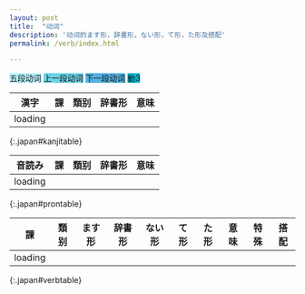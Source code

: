 ```yaml
---
layout: post
title:  "动词"
description: '动词的ます形，辞書形，ない形，て形，た形及搭配'
permalink: /verb/index.html

---
```


<span class="verb1">五段动词</span>
<span class="verb2-1">上一段动词</span>
<span class="verb2-2">下一段动词</span>
<span class="verb3">動3</span>

| 漢字    | 課 | 類别 | 辞書形 | 意味 |
| ----    | -- | ---  | ------ | ---- |
| loading |
{:.japan#kanjitable}

| 音読み  | 課 | 類别 | 辞書形 | 意味 |
| ------  | -- | ---  | ------ | ---- |
| loading |
{:.japan#prontable}

| 課      | 類别 | ます形 | 辞書形 | ない形 | て形 | た形 | 意味 | 特殊 | 搭配 |
| --      | ---  | ------ | ------ | ------ | ---- | ---- | ---- | ---- | ---- |
| loading |
{:.japan#verbtable}

<style>
.verb1 { background-color: #B5F4FE; }
.verb2 { background-color: #69D2E7; }
.verb2-1 { background-color: #69D2E7; }
.verb2-2 { background-color: #52B2E2; }
.verb3 { background-color: #00BCD1; }
.althead { background-color: #C0D8D7; }
</style>

<script>
$(document).ready(function() {
  var sp = {};
  sp["!来(き)ます"] = { jisyo: "!来(く)る", nai: "!来(こ)ない" }
  sp["あります"] = { nai: "ない" }
  sp["!行(い)きます"] = { te: "!行(い)って", ta: "!行(い)った" }
  var cte = {};
  var cnai = {};
  var cjisyo = {};
  var verb21tail = "き ぎ び み に ち り い し";
  cte["き"] = "いて";
  cte["ぎ"] = "いで";
  cte["び"] = "んで";
  cte["み"] = "んで";
  cte["に"] = "んで";
  cte["ち"] = "って";
  cte["り"] = "って";
  cte["い"] = "って";
  cte["し"] = "して";

  cnai["き"] = "か";
  cnai["ぎ"] = "が";
  cnai["び"] = "ば";
  cnai["み"] = "ま";
  cnai["に"] = "な";
  cnai["ち"] = "た";
  cnai["り"] = "ら";
  cnai["い"] = "わ";
  cnai["し"] = "さ";

  cjisyo["き"] = "く";
  cjisyo["ぎ"] = "ぐ";
  cjisyo["び"] = "ぶ";
  cjisyo["み"] = "む";
  cjisyo["に"] = "ぬ";
  cjisyo["ち"] = "つ";
  cjisyo["り"] = "る";
  cjisyo["い"] = "う";
  cjisyo["し"] = "す";

  $.ajax('/verb.json')
    .done(function (data) {
      var d = $.map(JSON.parse(data), function (od) {
        var obj = { pos: od[2], lesson: od[5], masu: od[4], desc: od[3]};
        obj.pos = obj.pos.replace("动", "動");
        obj.lian = obj.masu.replace(/ます$/g, "");

        // te
        obj.te = obj.lian;
        if (obj.pos.endsWith('1')) {
          obj.te = obj.te.slice(0, -1) + cte[obj.te.slice(-1)];
        } else {
          obj.te += "て";
        }

        // ta
        obj.ta = obj.te;
        obj.ta = obj.ta.replace(/て$/g, 'た');
        obj.ta = obj.ta.replace(/で$/g, 'だ');

        // jisyo
        obj.jisyo = obj.lian;
        if (obj.pos.endsWith('2')) {
          obj.jisyo += "る";
        } else if (obj.pos.endsWith('3')) {
          obj.jisyo = obj.jisyo.slice(0, -1) + "する";
        } else {
          obj.jisyo = obj.jisyo.slice(0, -1) + cjisyo[obj.jisyo.slice(-1)];
        }

        // nai
        obj.nai = obj.lian;
        if (obj.pos.endsWith('1')) {
          obj.nai = obj.nai.slice(0, -1) + cnai[obj.nai.slice(-1)] + "ない";
        } else {
          obj.nai += "ない";
        }

        // kanji
        obj.kanji = obj.jisyo.replace(/[!()\u3040-\u309f\u30a0-\u30ff]/g, "");

        if (sp[obj.masu]) {
          for (p in sp[obj.masu]) {
            obj[p] = sp[obj.masu][p];
          }
        }

        // pronounce
        obj.pronounce = obj.jisyo.replace(/[^\u3040-\u309f\u30a0-\u30ff]/g, "");

        // posclass
        if (obj.pos.endsWith('2')) {
          if (verb21tail.indexOf(obj.pronounce.slice(-2, -1)) >= 0) {
            obj.posclass = "verb2-1";
          }
          else {
            obj.posclass = "verb2-2";
          }
        } else if (obj.pos.endsWith('3')) {
          obj.posclass = "verb3";
        } else {
          obj.posclass = "verb1";
        }

        return obj;
      });

      function initgrouptable(table, groupby, tableRow, filter) {
        function createcell(klass, content) {
          return $('<td />', { class: klass }).html(content);
        };
        var groups = {};
        $.each(d, function (i, a) { if (a[groupby] in groups) groups[a[groupby]].push(a); else groups[a[groupby]] = [a]; } );
        table.children('tbody').remove();
        var count = 0;
        $.each(groups, function(i, group) {
          if (filter != undefined && !filter(group)) return;
          var row = $('<tr />');
          var headcell = $('<td rowspan="' + group.length + '">' + group[0][groupby] + '</td>');
          if (count++ % 2 == 0) headcell = headcell.addClass('althead');
          row.append(headcell);
          $.each(group, function(i, item) {
            $.each(tableRow, function(j, name) {
              row.append(createcell(item.posclass, item[name]));
            });
            table.append(row);
            row = $('<tr />');
          });
        });
      };

      initgrouptable($('#kanjitable'), "kanji", [ "lesson", "pos", "jisyo", "desc"], function (group) { return group.length > 1 && group.length < 20; });
      initgrouptable($('#prontable'), "pronounce", [ "lesson", "pos", "jisyo", "desc"], function (group) { return group.length > 1 && group.length < 20; });
      initgrouptable($('#verbtable'), "lesson", [ "pos", "masu", "jisyo", "nai", "te", "ta", "desc", "", ""]);

      $('td').each(function() {
        $(this).html(japanruby($(this).html()));
      });
    });
});
</script>

